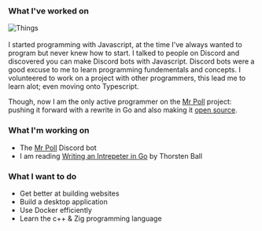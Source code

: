### What I've worked on
![Things](https://go-skill-icons.vercel.app/api/icons?i=windows,debian,goland,vscode,golang,typescript,bun,postgres,mongodb,regex,expressjs,latex&perline=6)\
\
I started programming with Javascript, at the time I've always wanted to program but never knew how to start.
I talked to people on Discord and discovered you can make Discord bots with Javascript.
Discord bots were a good excuse to me to learn programming fundementals and concepts. 
I volunteered to work on a project with other programmers, this lead me to learn alot; even moving onto Typescript. 

Though, now I am the only active programmer on the [Mr Poll](https://mrpoll.xyz) project: 
pushing it forward with a rewrite in Go and also making it [open source](https://github.com/via-development/mr-poll).

### What I'm working on

- The [Mr Poll](https://mrpoll.xyz) Discord bot
- I am reading [Writing an Intrepeter in Go](https://interpreterbook.com) by Thorsten Ball

### What I want to do

- Get better at building websites
- Build a desktop application
- Use Docker efficiently
- Learn the c++ & Zig programming language

